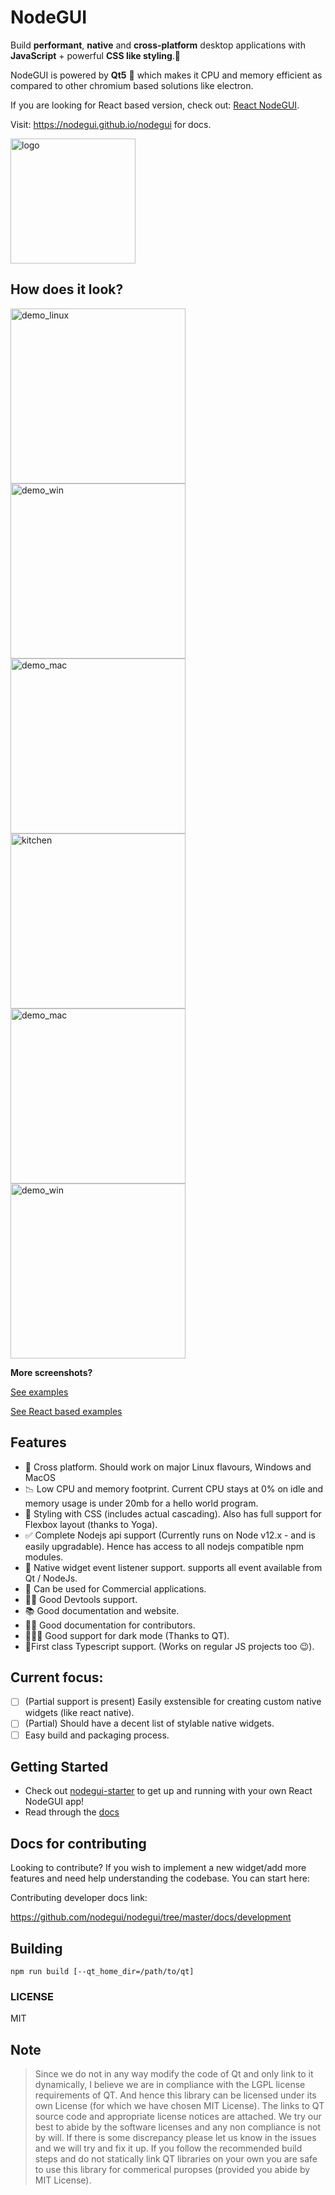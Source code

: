 # NodeGUI

Build **performant**, **native** and **cross-platform** desktop applications with **JavaScript** + powerful **CSS like styling**.🚀

NodeGUI is powered by **Qt5** 💚 which makes it CPU and memory efficient as compared to other chromium based solutions like electron.

If you are looking for React based version, check out: [React NodeGUI](https://github.com/nodegui/react-nodegui).

Visit: https://nodegui.github.io/nodegui for docs.

<img alt="logo" src="https://github.com/nodegui/nodegui/raw/master/extras/logo/nodegui.png" height="200" />

## How does it look?

<div style="display:inline; margin: 0 auto;">
<img alt="demo_linux" src="https://github.com/nodegui/nodegui/raw/master/examples/calculator/calculator_linux.png" height="280" />
<img alt="demo_win" src="https://github.com/nodegui/nodegui/raw/master/examples/calculator/calculator_win.jpg" height="280" />
<img alt="demo_mac" src="https://github.com/nodegui/nodegui/raw/master/examples/calculator/calculator_mac.png" height="280" />
</div>

<div style="display:inline; margin: 0 auto;"><img alt="kitchen" src="https://github.com/nodegui/nodegui/raw/master/extras/assets/kitchen.png" height="280" /><img alt="demo_mac" src="https://github.com/nodegui/react-nodegui/raw/master/examples/weather-app-widget/weather_widget_mac.png" height="280" /><img alt="demo_win" src="https://github.com/nodegui/react-nodegui/raw/master/examples/image-view/image_view_win.jpg" height="280" />
</div>

**More screenshots?**

[See examples](https://github.com/nodegui/nodegui/tree/master/examples/)

[See React based examples](https://github.com/nodegui/react-nodegui/tree/master/examples/)

## Features

- 🧬 Cross platform. Should work on major Linux flavours, Windows and MacOS
- 📉 Low CPU and memory footprint. Current CPU stays at 0% on idle and memory usage is under 20mb for a hello world program.
- 💅 Styling with CSS (includes actual cascading). Also has full support for Flexbox layout (thanks to Yoga).
- ✅ Complete Nodejs api support (Currently runs on Node v12.x - and is easily upgradable). Hence has access to all nodejs compatible npm modules.
- 🎪 Native widget event listener support. supports all event available from Qt / NodeJs.
- 💸 Can be used for Commercial applications.
- 🕵️‍♂️ Good Devtools support.
- 📚 Good documentation and website.
- 🧙‍♂️ Good documentation for contributors.
- 🦹🏻‍♀️ Good support for dark mode (Thanks to QT).
- 🏅First class Typescript support. (Works on regular JS projects too 😉).

## Current focus:

- [ ] (Partial support is present) Easily exstensible for creating custom native widgets (like react native).
- [ ] (Partial) Should have a decent list of stylable native widgets.
- [ ] Easy build and packaging process.

## Getting Started

- Check out [nodegui-starter](https://github.com/nodegui/nodegui-starter) to get up and running with your own React NodeGUI app!
- Read through the [docs](https://nodegui.github.io/nodegui)

## Docs for contributing

Looking to contribute? If you wish to implement a new widget/add more features and need help understanding the codebase. You can start here:

Contributing developer docs link:

https://github.com/nodegui/nodegui/tree/master/docs/development

## Building

`npm run build [--qt_home_dir=/path/to/qt]`

### LICENSE

MIT

## Note

> Since we do not in any way modify the code of Qt and only link to it dynamically, I believe we are in compliance with the LGPL license requirements of QT. And hence this library can be licensed under its own License (for which we have chosen MIT License).
> The links to QT source code and appropriate license notices are attached. We try our best to abide by the software licenses and any non compliance is not by will. If there is some discrepancy please let us know in the issues and we will try and fix it up.
> If you follow the recommended build steps and do not statically link QT libraries on your own you are safe to use this library for commerical puropses (provided you abide by MIT License).
